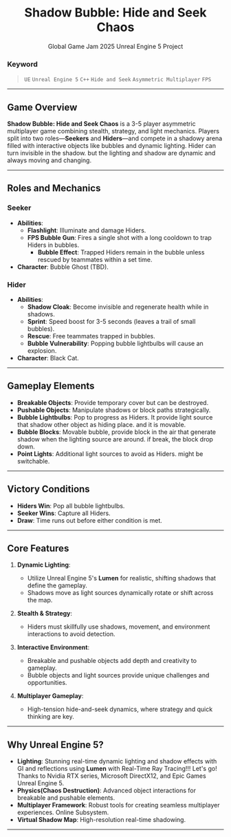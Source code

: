 <p align="center">
  <h1 align="center">Shadow Bubble: Hide and Seek Chaos </h1>
  <p align="center">Global Game Jam 2025 Unreal Engine 5 Project</p>
</p>

### Keyword

> `UE` `Unreal Engine 5` `C++` `Hide and Seek` `Asymmetric Multiplayer` `FPS`

---

## Game Overview

**Shadow Bubble: Hide and Seek Chaos** is a 3-5 player asymmetric multiplayer game combining stealth, strategy, and light mechanics.
Players split into two roles—**Seekers** and **Hiders**—and compete in a shadowy arena filled with interactive objects like bubbles and dynamic lighting.
Hider can turn invisible in the shadow. but the lighting and shadow are dynamic and always moving and changing.

---

## Roles and Mechanics

### **Seeker**

-   **Abilities**:
    -   **Flashlight**: Illuminate and damage Hiders.
    -   **FPS Bubble Gun**: Fires a single shot with a long cooldown to trap Hiders in bubbles.
        -   **Bubble Effect**: Trapped Hiders remain in the bubble unless rescued by teammates within a set time.
-   **Character**: Bubble Ghost (TBD).

### **Hider**

-   **Abilities**:
    -   **Shadow Cloak**: Become invisible and regenerate health while in shadows.
    -   **Sprint**: Speed boost for 3-5 seconds (leaves a trail of small bubbles).
    -   **Rescue**: Free teammates trapped in bubbles.
    -   **Bubble Vulnerability**: Popping bubble lightbulbs will cause an explosion.
-   **Character**: Black Cat.

---

## Gameplay Elements

-   **Breakable Objects**: Provide temporary cover but can be destroyed.
-   **Pushable Objects**: Manipulate shadows or block paths strategically.
-   **Bubble Lightbulbs**: Pop to progress as Hiders. It provide light source that shadow other object as hiding place. and it is movable.
-   **Bubble Blocks**: Movable bubble, provide block in the air that generate shadow when the lighting source are around. if break, the block drop down.
-   **Point Lights**: Additional light sources to avoid as Hiders. might be switchable.

---

## Victory Conditions

-   **Hiders Win**: Pop all bubble lightbulbs.
-   **Seeker Wins**: Capture all Hiders.
-   **Draw**: Time runs out before either condition is met.

---

## Core Features

1. **Dynamic Lighting**:

    - Utilize Unreal Engine 5's **Lumen** for realistic, shifting shadows that define the gameplay.
    - Shadows move as light sources dynamically rotate or shift across the map.

2. **Stealth & Strategy**:

    - Hiders must skillfully use shadows, movement, and environment interactions to avoid detection.

3. **Interactive Environment**:

    - Breakable and pushable objects add depth and creativity to gameplay.
    - Bubble objects and light sources provide unique challenges and opportunities.

4. **Multiplayer Gameplay**:
    - High-tension hide-and-seek dynamics, where strategy and quick thinking are key.

---

## Why Unreal Engine 5?

-   **Lighting**: Stunning real-time dynamic lighting and shadow effects with GI and reflections using **Lumen** with Real-Time Ray Tracing!!! Let's go! Thanks to Nvidia RTX series, Microsoft DirectX12, and Epic Games Unreal Engine 5.
-   **Physics(Chaos Destruction)**: Advanced object interactions for breakable and pushable elements.
-   **Multiplayer Framework**: Robust tools for creating seamless multiplayer experiences. Online Subsystem.
-   **Virtual Shadow Map**: High-resolution real-time shadowing.

---
